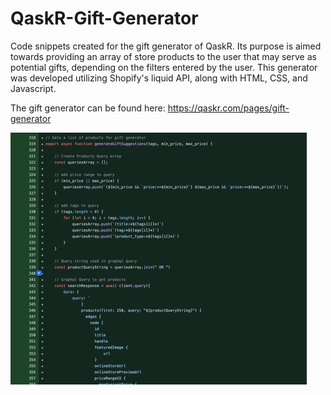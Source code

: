 # QaskR-Gift-Generator
Code snippets created for the gift generator of QaskR. Its purpose is aimed towards providing an array of store products to the user that may serve as potential gifts, depending on the filters entered by the user. This generator was developed utilizing Shopify's liquid API, along with HTML, CSS, and Javascript.

The gift generator can be found here: https://qaskr.com/pages/gift-generator

![alt text](https://github.com/donevello123/QaskR-Gift-Generator-/blob/main/313967591_942060503429900_2024030357115601990_n.png?raw=true)
